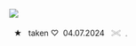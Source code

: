 <!--
**mailpup/mailpup** is a ✨ _special_ ✨ repository because its `README.md` (this file) appears on your GitHub profile.

Here are some ideas to get you started:

- 🔭 I’m currently working on ...
- 🌱 I’m currently learning ...
- 👯 I’m looking to collaborate on ...
- 🤔 I’m looking for help with ...
- 💬 Ask me about ...
- 📫 How to reach me: ...
- 😄 Pronouns: ...
- ⚡ Fun fact: ...
-->
![](https://files.catbox.moe/ul4017.webp)

︎︎ ︎     ★ ︎︎ ︎ taken ♡ ︎︎ ︎04.07.2024 ︎︎ ︎ 𓏵 ︎  ︎𓈒 
